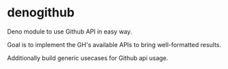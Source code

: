 # denogithub

Deno module to use Github API in easy way.

Goal is to implement the GH's available APIs to bring well-formatted results.

Additionally build generic usecases for Github api usage.
